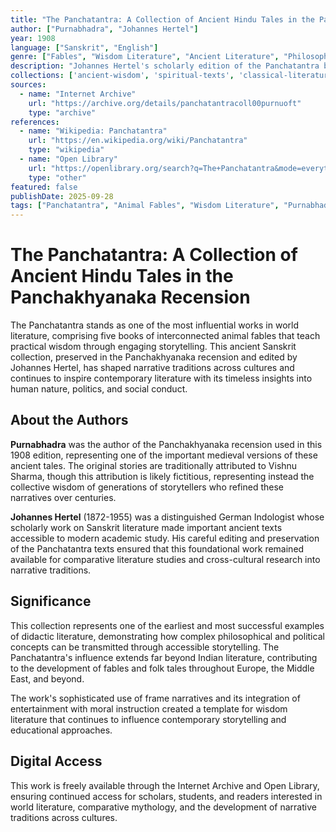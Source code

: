 ```yaml
---
title: "The Panchatantra: A Collection of Ancient Hindu Tales in the Panchakhyanaka Recension"
author: ["Purnabhadra", "Johannes Hertel"]
year: 1908
language: ["Sanskrit", "English"]
genre: ["Fables", "Wisdom Literature", "Ancient Literature", "Philosophy"]
description: "Johannes Hertel's scholarly edition of the Panchatantra based on the Panchakhyanaka recension dated 1199 AD. This foundational collection of animal fables has influenced world literature for over 1500 years, teaching practical wisdom through engaging stories that shaped storytelling traditions from the Arabian Nights to European folk tales."
collections: ['ancient-wisdom', 'spiritual-texts', 'classical-literature']
sources:
  - name: "Internet Archive"
    url: "https://archive.org/details/panchatantracoll00purnuoft"
    type: "archive"
references:
  - name: "Wikipedia: Panchatantra"
    url: "https://en.wikipedia.org/wiki/Panchatantra"
    type: "wikipedia"
  - name: "Open Library"
    url: "https://openlibrary.org/search?q=The+Panchatantra&mode=everything"
    type: "other"
featured: false
publishDate: 2025-09-28
tags: ["Panchatantra", "Animal Fables", "Wisdom Literature", "Purnabhadra", "Johannes Hertel", "Ancient Stories", "Moral Tales", "Sanskrit Literature", "Niti Shastra", "Folk Tales", "World Literature", "Indian Classics"]
---
```


# The Panchatantra: A Collection of Ancient Hindu Tales in the Panchakhyanaka Recension

The Panchatantra stands as one of the most influential works in world literature, comprising five books of interconnected animal fables that teach practical wisdom through engaging storytelling. This ancient Sanskrit collection, preserved in the Panchakhyanaka recension and edited by Johannes Hertel, has shaped narrative traditions across cultures and continues to inspire contemporary literature with its timeless insights into human nature, politics, and social conduct.

## About the Authors

**Purnabhadra** was the author of the Panchakhyanaka recension used in this 1908 edition, representing one of the important medieval versions of these ancient tales. The original stories are traditionally attributed to Vishnu Sharma, though this attribution is likely fictitious, representing instead the collective wisdom of generations of storytellers who refined these narratives over centuries.

**Johannes Hertel** (1872-1955) was a distinguished German Indologist whose scholarly work on Sanskrit literature made important ancient texts accessible to modern academic study. His careful editing and preservation of the Panchatantra texts ensured that this foundational work remained available for comparative literature studies and cross-cultural research into narrative traditions.

## Significance

This collection represents one of the earliest and most successful examples of didactic literature, demonstrating how complex philosophical and political concepts can be transmitted through accessible storytelling. The Panchatantra's influence extends far beyond Indian literature, contributing to the development of fables and folk tales throughout Europe, the Middle East, and beyond.

The work's sophisticated use of frame narratives and its integration of entertainment with moral instruction created a template for wisdom literature that continues to influence contemporary storytelling and educational approaches.

## Digital Access

This work is freely available through the Internet Archive and Open Library, ensuring continued access for scholars, students, and readers interested in world literature, comparative mythology, and the development of narrative traditions across cultures.